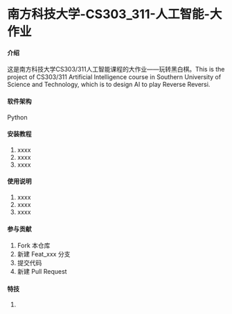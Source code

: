 # 南方科技大学-CS303_311-人工智能-大作业

#### 介绍

这是南方科技大学CS303/311人工智能课程的大作业——玩转黑白棋。This is the project of CS303/311 Artificial Intelligence course in Southern University of Science and Technology, which is to design AI to play Reverse Reversi. 

#### 软件架构

Python

#### 安装教程

1. xxxx
2. xxxx
3. xxxx

#### 使用说明

1. xxxx
2. xxxx
3. xxxx

#### 参与贡献

1. Fork 本仓库
2. 新建 Feat_xxx 分支
3. 提交代码
4. 新建 Pull Request

#### 特技

1. 
